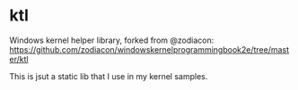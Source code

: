 # ktl

Windows kernel helper library, forked from @zodiacon: https://github.com/zodiacon/windowskernelprogrammingbook2e/tree/master/ktl

This is jsut a static lib that I use in my kernel samples.

